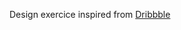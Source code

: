 <p>Design exercice inspired from <a href='https://cdn.dribbble.com/users/5963189/screenshots/17893454/media/5a1ed987ce2a72dbbc8c18691a62882c.png' alt="uidesigndaily" target="_blank">Dribbble</a></p>